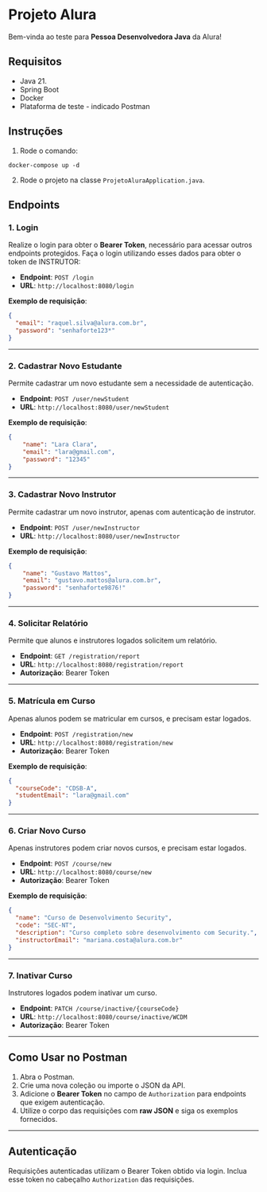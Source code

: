 # Projeto Alura

Bem-vinda ao teste para **Pessoa Desenvolvedora Java** da Alura!

## Requisitos

- Java 21.
- Spring Boot
- Docker
- Plataforma de teste - indicado Postman

## Instruções

1. Rode o comando:
````
docker-compose up -d
````
2. Rode o projeto na classe `ProjetoAluraApplication.java`.
## Endpoints

### 1. Login

Realize o login para obter o **Bearer Token**, necessário para acessar outros endpoints protegidos.
Faça o login utilizando esses dados para obter o token de INSTRUTOR:
- **Endpoint**: `POST /login`
- **URL**: `http://localhost:8080/login`

**Exemplo de requisição**:
```json
{
  "email": "raquel.silva@alura.com.br",
  "password": "senhaforte123*"
}
```

---

### 2. Cadastrar Novo Estudante

Permite cadastrar um novo estudante sem a necessidade de autenticação.


- **Endpoint**: `POST /user/newStudent`
- **URL**: `http://localhost:8080/user/newStudent`

**Exemplo de requisição**:
```json
{
    "name": "Lara Clara",
    "email": "lara@gmail.com",
    "password": "12345"
}
```

---

### 3. Cadastrar Novo Instrutor

Permite cadastrar um novo instrutor, apenas com autenticação de instrutor.

- **Endpoint**: `POST /user/newInstructor`
- **URL**: `http://localhost:8080/user/newInstructor`

**Exemplo de requisição**:
```json
{
    "name": "Gustavo Mattos",
    "email": "gustavo.mattos@alura.com.br",
    "password": "senhaforte9876!"
}
```
---

### 4. Solicitar Relatório

Permite que alunos e instrutores logados solicitem um relatório.

- **Endpoint**: `GET /registration/report`
- **URL**: `http://localhost:8080/registration/report`
- **Autorização**: Bearer Token

---

### 5. Matrícula em Curso

Apenas alunos podem se matricular em cursos, e precisam estar logados.

- **Endpoint**: `POST /registration/new`
- **URL**: `http://localhost:8080/registration/new`
- **Autorização**: Bearer Token

**Exemplo de requisição**:
```json
{
  "courseCode": "CDSB-A",
  "studentEmail": "lara@gmail.com"
}
```

---

### 6. Criar Novo Curso

Apenas instrutores podem criar novos cursos, e precisam estar logados.

- **Endpoint**: `POST /course/new`
- **URL**: `http://localhost:8080/course/new`
- **Autorização**: Bearer Token

**Exemplo de requisição**:
```json
{
  "name": "Curso de Desenvolvimento Security",
  "code": "SEC-NT",
  "description": "Curso completo sobre desenvolvimento com Security.",
  "instructorEmail": "mariana.costa@alura.com.br"
}
```

---

### 7. Inativar Curso

Instrutores logados podem inativar um curso.

- **Endpoint**: `PATCH /course/inactive/{courseCode}`
- **URL**: `http://localhost:8080/course/inactive/WCDM`
- **Autorização**: Bearer Token

---

## Como Usar no Postman

1. Abra o Postman.
2. Crie uma nova coleção ou importe o JSON da API.
3. Adicione o **Bearer Token** no campo de `Authorization` para endpoints que exigem autenticação.
4. Utilize o corpo das requisições com **raw JSON** e siga os exemplos fornecidos.

---

## Autenticação

Requisições autenticadas utilizam o Bearer Token obtido via login. Inclua esse token no cabeçalho `Authorization` das requisições.
